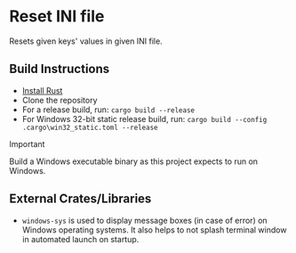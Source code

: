 # Reset INI file  
Resets given keys' values in given INI file.

## Build Instructions
* [Install Rust](https://www.rust-lang.org/tools/install)
* Clone the repository
* For a release build, run: `cargo build --release`
* For Windows 32-bit static release build, run: `cargo build --config .cargo\win32_static.toml --release`
> [!IMPORTANT]
> Build a Windows executable binary as this project expects to run on Windows.

## External Crates/Libraries  
* `windows-sys` is used to display message boxes (in case of error) on Windows operating systems. It also helps to not splash terminal window in automated launch on startup.
